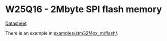 # W25Q16 - 2Mbyte SPI flash memory

[Datasheet](https://www.winbond.com/hq/support/documentation/downloadV2022.jsp?xmlPath=/support/resources/.content/item/DA00-W25Q80-16-32.html)

There is an example in [examples/stm32f4xx_m/flash/](../../../../examples/stm32f4xx_m/flash/).
